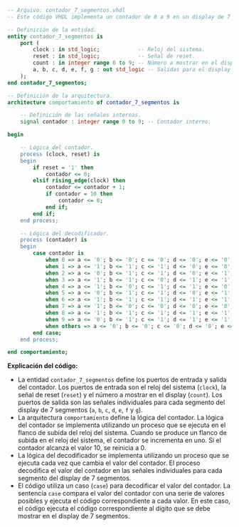 ```vhdl
-- Arquivo: contador_7_segmentos.vhdl
-- Este código VHDL implementa un contador de 0 a 9 en un display de 7 segmentos.

-- Definición de la entidad.
entity contador_7_segmentos is
    port (
        clock : in std_logic;            -- Reloj del sistema.
        reset : in std_logic;            -- Señal de reset.
        count : in integer range 0 to 9; -- Número a mostrar en el display.
        a, b, c, d, e, f, g : out std_logic -- Salidas para el display de 7 segmentos.
    );
end contador_7_segmentos;

-- Definición de la arquitectura.
architecture comportamiento of contador_7_segmentos is

    -- Definición de las señales internas.
    signal contador : integer range 0 to 9; -- Contador interno.

begin

    -- Lógica del contador.
    process (clock, reset) is
    begin
        if reset = '1' then
            contador <= 0;
        elsif rising_edge(clock) then
            contador <= contador + 1;
            if contador = 10 then
                contador <= 0;
            end if;
        end if;
    end process;

    -- Lógica del decodificador.
    process (contador) is
    begin
        case contador is
            when 0 => a <= '0'; b <= '0'; c <= '0'; d <= '0'; e <= '0'; f <= '0'; g <= '1';
            when 1 => a <= '1'; b <= '1'; c <= '1'; d <= '0'; e <= '0'; f <= '0'; g <= '0';
            when 2 => a <= '0'; b <= '1'; c <= '1'; d <= '0'; e <= '1'; f <= '1'; g <= '0';
            when 3 => a <= '1'; b <= '1'; c <= '0'; d <= '1'; e <= '1'; f <= '0'; g <= '0';
            when 4 => a <= '1'; b <= '0'; c <= '1'; d <= '1'; e <= '0'; f <= '0'; g <= '1';
            when 5 => a <= '0'; b <= '1'; c <= '1'; d <= '0'; e <= '1'; f <= '1'; g <= '0';
            when 6 => a <= '1'; b <= '1'; c <= '1'; d <= '1'; e <= '1'; f <= '0'; g <= '1';
            when 7 => a <= '1'; b <= '0'; c <= '0'; d <= '0'; e <= '0'; f <= '1'; g <= '1';
            when 8 => a <= '1'; b <= '1'; c <= '1'; d <= '1'; e <= '1'; f <= '1'; g <= '1';
            when 9 => a <= '0'; b <= '1'; c <= '1'; d <= '1'; e <= '1'; f <= '1'; g <= '0';
            when others => a <= '0'; b <= '0'; c <= '0'; d <= '0'; e <= '0'; f <= '0'; g <= '1';
        end case;
    end process;

end comportamiento;
```

**Explicación del código:**

* La entidad `contador_7_segmentos` define los puertos de entrada y salida del contador. Los puertos de entrada son el reloj del sistema (`clock`), la señal de reset (`reset`) y el número a mostrar en el display (`count`). Los puertos de salida son las señales individuales para cada segmento del display de 7 segmentos (`a`, `b`, `c`, `d`, `e`, `f` y `g`).
* La arquitectura `comportamiento` define la lógica del contador. La lógica del contador se implementa utilizando un proceso que se ejecuta en el flanco de subida del reloj del sistema. Cuando se produce un flanco de subida en el reloj del sistema, el contador se incrementa en uno. Si el contador alcanza el valor 10, se reinicia a 0.
* La lógica del decodificador se implementa utilizando un proceso que se ejecuta cada vez que cambia el valor del contador. El proceso decodifica el valor del contador en las señales individuales para cada segmento del display de 7 segmentos.
* El código utiliza un caso (`case`) para decodificar el valor del contador. La sentencia `case` compara el valor del contador con una serie de valores posibles y ejecuta el código correspondiente a cada valor. En este caso, el código ejecuta el código correspondiente al dígito que se debe mostrar en el display de 7 segmentos.
